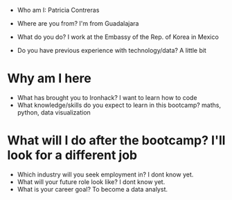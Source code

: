 
* Who am I: Patricia Contreras 

* Where are you from? I'm from Guadalajara
* What do you do? I work at the Embassy of the Rep. of Korea in Mexico
* Do you have previous experience with technology/data? A little bit

# Why am I here

* What has brought you to Ironhack? I want to learn how to code
* What knowledge/skills do you expect to learn in this bootcamp? maths, python, data visualization

# What will I do after the bootcamp? I'll look for a different job

* Which industry will you seek employment in? I dont know yet. 
* What will your future role look like? I dont know yet. 
* What is your career goal? To become a data analyst.
